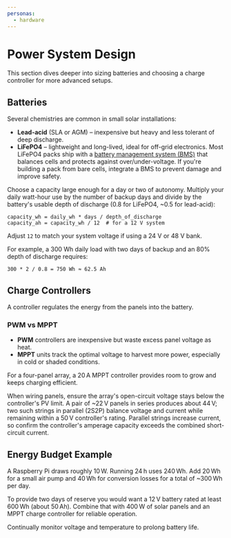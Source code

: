 ```yaml
---
personas:
  - hardware
---
```


# Power System Design

This section dives deeper into sizing batteries and choosing a charge controller
for more advanced setups.

## Batteries
Several chemistries are common in small solar installations:
- **Lead-acid** (SLA or AGM) – inexpensive but heavy and less tolerant of deep discharge.
- **LiFePO4** – lightweight and long-lived, ideal for off-grid electronics. Most LiFePO4 packs ship
  with a [battery management system (BMS)](https://batteryuniversity.com/article/bu-302)
  that balances cells and protects against over/under-voltage. If you're building a pack from bare
  cells, integrate a BMS to prevent damage and improve safety.

Choose a capacity large enough for a day or two of autonomy. Multiply your daily watt-hour use by
the number of backup days and divide by the battery's usable depth of discharge (0.8 for LiFePO4,
~0.5 for lead-acid):

```
capacity_wh = daily_wh * days / depth_of_discharge
capacity_ah = capacity_wh / 12  # for a 12 V system
```
Adjust `12` to match your system voltage if using a 24 V or 48 V bank.

For example, a 300 Wh daily load with two days of backup and an 80% depth of discharge requires:

```
300 * 2 / 0.8 = 750 Wh ≈ 62.5 Ah
```

## Charge Controllers
A controller regulates the energy from the panels into the battery.

### PWM vs MPPT
- **PWM** controllers are inexpensive but waste excess panel voltage as heat.
- **MPPT** units track the optimal voltage to harvest more power,
  especially in cold or shaded conditions.

For a four-panel array, a 20 A MPPT controller provides room to grow and keeps charging efficient.

When wiring panels, ensure the array's open-circuit voltage stays below the controller's PV limit.
A pair of ~22 V panels in series produces about 44 V; two such strings in parallel (2S2P) balance
voltage and current while remaining within a 50 V controller's rating. Parallel strings increase
current, so confirm the controller's amperage capacity exceeds the combined short-circuit current.

## Energy Budget Example
A Raspberry Pi draws roughly 10 W. Running 24 h uses 240 Wh. Add 20 Wh for a small air pump and
40 Wh for conversion losses for a total of ~300 Wh per day.

To provide two days of reserve you would want a 12 V battery rated at least 600 Wh (about 50 Ah).
Combine that with 400 W of solar panels and an MPPT charge controller for reliable operation.

Continually monitor voltage and temperature to prolong battery life.
